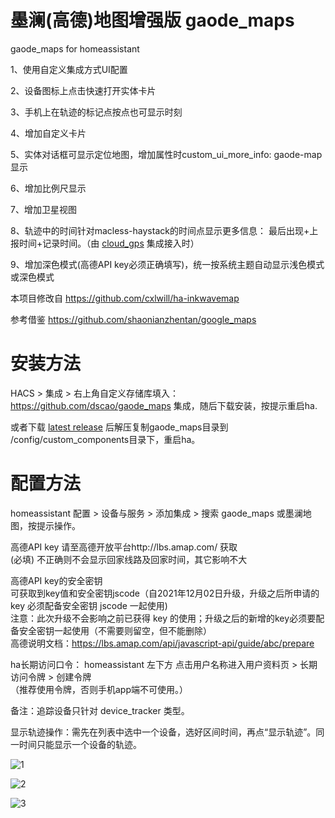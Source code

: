 # 墨澜(高德)地图增强版  gaode_maps
gaode_maps for homeassistant

1、使用自定义集成方式UI配置

2、设备图标上点击快速打开实体卡片

3、手机上在轨迹的标记点按点也可显示时刻

4、增加自定义卡片

5、实体对话框可显示定位地图，增加属性时custom_ui_more_info: gaode-map 显示

6、增加比例尺显示

7、增加卫星视图

8、轨迹中的时间针对macless-haystack的时间点显示更多信息： 最后出现+上报时间+记录时间。（由 [cloud_gps](https://github.com/dscao/cloud_gps) 集成接入时）

9、增加深色模式(高德API key必须正确填写)，统一按系统主题自动显示浅色模式或深色模式


本项目修改自 https://github.com/cxlwill/ha-inkwavemap 

参考借鉴 https://github.com/shaonianzhentan/google_maps 


# 安装方法


HACS > 集成 > 右上角自定义存储库填入： https://github.com/dscao/gaode_maps 集成，随后下载安装，按提示重启ha.

或者下载 [latest release](https://github.com/dscao/gaode_maps/releases) 后解压复制gaode_maps目录到 /config/custom_components目录下，重启ha。

# 配置方法

homeassistant 配置 > 设备与服务 > 添加集成 > 搜索 gaode_maps 或墨澜地图，按提示操作。

高德API key
请至高德开放平台http://lbs.amap.com/ 获取 \
(必填) 不正确则不会显示回家线路及回家时间，其它影响不大 

高德API key的安全密钥 \
可获取到key值和安全密钥jscode（自2021年12月02日升级，升级之后所申请的 key 必须配备安全密钥 jscode 一起使用) \
注意：此次升级不会影响之前已获得 key 的使用；升级之后的新增的key必须要配备安全密钥一起使用（不需要则留空，但不能删除） \
高德说明文档：https://lbs.amap.com/api/javascript-api/guide/abc/prepare 

ha长期访问口令： homeassistant 左下方 点击用户名称进入用户资料页 > 长期访问令牌 > 创建令牌 \
（推荐使用令牌，否则手机app端不可使用。）

备注：追踪设备只针对 device_tracker 类型。

显示轨迹操作：需先在列表中选中一个设备，选好区间时间，再点“显示轨迹”。同一时间只能显示一个设备的轨迹。

![1](https://github.com/dscao/gaode_maps/assets/16587914/0d9ee817-d68a-4776-a1ce-b8ab0267c170)


![2](https://github.com/dscao/gaode_maps/assets/16587914/4ca7d18f-58ea-4adc-8f64-982c79c63e61)


![3](https://github.com/user-attachments/assets/55f94439-b7a9-4fea-b725-d3a141d14be8)

